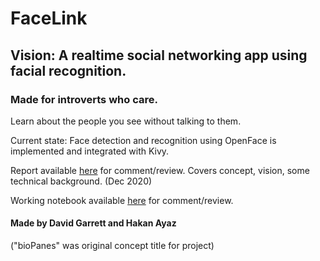 # FaceLink

## Vision: A realtime social networking app using facial recognition.
### Made for introverts who care.

Learn about the people you see without talking to them. 

Current state: Face detection and recognition using OpenFace is implemented and integrated with Kivy. 

Report available [here](https://drive.google.com/file/d/1esBdGMpKG4RAVXSxpRoqP66oldAImJsU/view?usp=sharing) for comment/review. Covers concept, vision, some technical background. (Dec 2020) 

Working notebook available [here](https://docs.google.com/document/d/1A4wDJjUtj7zgQ4_uUR3HdZ54e1Q1Qd0t0XpoQ7w8j1M/edit?usp=sharing) for comment/review.

#### Made by David Garrett and Hakan Ayaz

("bioPanes" was original concept title for project)

